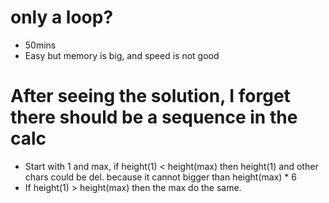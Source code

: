 # only a loop?
* 50mins
* Easy but memory is big, and speed is not good

# After seeing the solution, I forget there should be a sequence in the calc
* Start with 1 and max, if height(1) < height(max) then height(1) and other chars could be del. because it cannot bigger than height(max) * 6
* If height(1) > height(max) then the max do the same.
